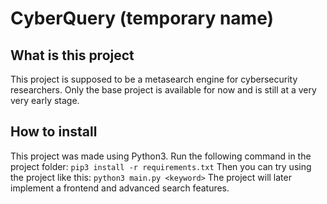 # CyberQuery (temporary name)

## What is this project
This project is supposed to be a metasearch engine for cybersecurity researchers.
Only the base project is available for now and is still at a very very early stage.

## How to install
This project was made using Python3.
Run the following command in the project folder:
``pip3 install -r requirements.txt``
Then you can try using the project like this:
``python3 main.py <keyword>``
The project will later implement a frontend and advanced search features.
